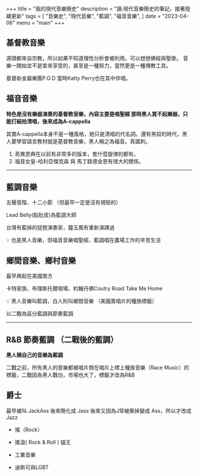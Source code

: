 +++
title = "我的現代音樂簡史"
description = "讀:現代音樂簡史的筆記，接著陸續更新"
tags = [
    "音樂史",
    "現代音樂",
    "藍調",
    "福音音樂",
]
date = "2023-04-06"
menu = "main"
+++

## 基督教音樂

源頭都來自宗教，所以如果不知道理性分析會被利用。可以想想佛經與聖歌。
音樂一開始並不是拿來享受的，甚至是一種努力，當然更是一種傳教工具。

基督新金屬樂團P.O.D 當時Katty Perry也在其中伴唱。

## 福音音樂

**特色是沒有樂器演奏的基督教音樂，內容主要是唱聖經
那時黑人買不起樂器，只能打結拍清唱，後來成為A-cappella**

其實A-cappella本身不是一種風格，她只是清唱的代名詞。還有黑奴的時代，黑人要學習語言教材就是基督教音樂，黑人稱之為福音。真諷刺。

1. 奇異恩典在以前有非常多的版本，套什麼旋律的都有。
2. 福音女皇-哈利亞傑克森 與 馬丁路德金恩有很大的關係。

---

## 藍調音樂

五聲音階、十二小節 （但最早一定是沒有規矩的）

Lead Belly(鉛肚皮)為藍調大師

台灣有藍掉的琵琶演奏家，鐘玉鳳有重新演譯過

<aside>
💡 也是黑人音樂，但福音音樂唱聖經，藍調唱在農場工作的辛苦生活
</aside>

## 鄉間音樂、鄉村音樂

最早興起在美國南方

卡特家族、布理斯托爾現場、約翰丹佛Coutry Road Take Me Home

<aside>
💡 黑人音樂叫藍調，白人則叫鄉間音樂 （美國賣唱片的種族標籤）
</aside>

以二戰為區分藍調與節奏藍調

------

## R&B 節奏藍調 （二戰後的藍調）

**黑人稱自己的音樂為藍調**

二戰之前，所有黑人的音樂都被唱片商在唱片上標上種族音樂（Race Music）的標籤，二戰因為黑人戰功，市場也大了，標籤才改為R&B

## 爵士

最早被叫 JackAss 後來簡化成 Jass 後來又因為J常被撕掉變成 Ass，所以才改成 Jazz

* 搖（Rock）
* 搖滾( Rock & Roll ) 貓王

* 工業音樂

* 迪斯可與LGBT